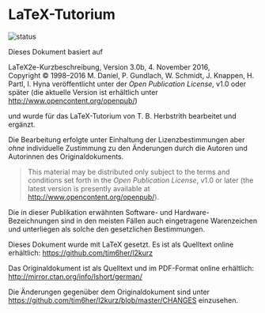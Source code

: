 # LaTeX-Tutorium
![status](https://travis-ci.org/tim6her/l2kurz.svg?branch=master)

Dieses Dokument basiert auf

LaTeX2e-Kurzbeschreibung, Version 3.0b, 4. November 2016,  
Copyright © 1998–2016 M. Daniel, P. Gundlach, W. Schmidt, J. Knappen, H. Partl, I. Hyna
veröffentlicht unter der *Open Publication License*, v1.0 oder später (die aktuelle
Version ist erhältlich unter <http://www.opencontent.org/openpub/>)

und wurde für das LaTeX-Tutorium von T. B. Herbstrith bearbeitet und
ergänzt.

Die Bearbeitung erfolgte unter Einhaltung der Lizenzbestimmungen aber
*ohne* individuelle Zustimmung zu den Änderungen durch die Autoren und
Autorinnen des Originaldokuments.

> This material may be distributed only subject to the terms and
> conditions set forth in the *Open Publication License*, v1.0 or later
> (the latest version is presently available at
> <http://www.opencontent.org/openpub/>).

Die in dieser Publikation erwähnten Software- und
Hardware-Bezeichnungen sind in den meisten Fällen auch eingetragene
Warenzeichen und unterliegen als solche den gesetzlichen Bestimmungen.

Dieses Dokument wurde mit LaTeX gesetzt. Es ist als Quelltext online
erhältlich:
<https://github.com/tim6her/l2kurz>

Das Originaldokument ist als Quelltext und im PDF-Format online
erhältlich:
<http://mirror.ctan.org/info/lshort/german/>

Die Änderungen gegenüber dem Originaldokument sind unter
<https://github.com/tim6her/l2kurz/blob/master/CHANGES> einzusehen.